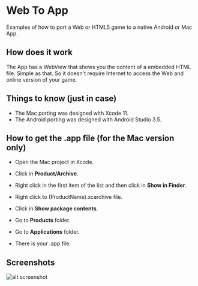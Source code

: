 # Web To App

Examples of how to port a Web or HTML5 game to a native Android or Mac App.

## How does it work

The App has a WebView that shows you the content of a embedded HTML file. Simple as that. So it doesn't require Internet to access the Web and online version of your game.

## Things to know (just in case)

* The Mac porting was designed with Xcode 11.
* The Android porting was designed with Android Studio 3.5.

## How to get the .app file (for the Mac version only)

* Open the Mac project in Xcode.

* Click in **Product/Archive**.

* Right click in the first item of the list and then click in **Show in Finder**.

* Right click to (ProductName).xcarchive file.

* Click in **Show package contents**.

* Go to **Products** folder.

* Go to **Applications** folder.

* There is your .app file.

## Screenshots

![alt screenshot](https://raw.githubusercontent.com/lrusso/WebToApp/master/Screenshot1.png)
